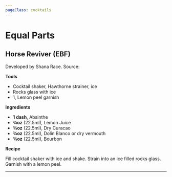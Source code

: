 ```yaml
---
pageClass: cocktails
---
```


# Equal Parts

## Horse Reviver (EBF)

Developed by Shana Race. Source:

**Tools**

* Cocktail shaker, Hawthorne strainer, ice
* Rocks glass with ice
* 1, Lemon peel garnish

**Ingredients**

* **1 dash**, Absinthe
* **¾oz** (22.5ml), Lemon Juice
* **¾oz** (22.5ml), Dry Curacao
* **¾oz** (22.5ml), Dolin Blanco or dry vermouth
* **¾oz** (22.5ml), Bourbon

**Recipe**

Fill cocktail shaker with ice and shake. Strain into an ice filled rocks glass. Garnish with a lemon peel.

<hr>